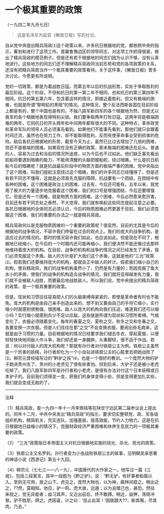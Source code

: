 # 一个极其重要的政策  
（一九四二年九月七日）  
  
> 这是毛泽东为延安《解放日报》写的社论。   
  

自从党中央提出精兵简政⑴这个政策以来，许多抗日根据地的党，都依照中央的指示，筹划和进行了这项工作。晋冀鲁豫边区的领导同志，对这项工作抓得很紧，做出了精兵简政的模范例子。但是还有若干根据地的同志们因为认识不够，没有认真地进行。这些地方的同志们还不理解精兵简政同当前形势和党的各项政策的关系，还没有把精兵简政当作一个极其重要的政策看待。关于这件事，《解放日报》曾多次讨论，今愿更有所说明。   

党的一切政策，都是为着战胜日寇。而第五年以后的抗战形势，实处于争取胜利的最后阶段。这个阶段，不但和抗日的第一第二年不相同，也和抗日的第三第四年不相同。抗日的第五第六年，包含着这样的情况，即接近着胜利，但又有极端的困难，也就是所谓“黎明前的黑暗”的情况。这种情况，整个反法西斯各国在目前阶段上都是有的，整个中国也是有的，不独八路军新四军的各个根据地为然，但是尤以我军的各个根据地表现得特别尖锐。我们要争取两年打败日寇。这两年将是极端困难的两年，它同抗日的开头两年和中间两年都有很大的不同。这种特点，革命政党和革命军队的领导人员必须事先看到。如果他们不能事先看到，那他们就只会跟着时间迁流，虽然也在努力工作，却不能取得胜利，反而有使革命事业受到损害的危险。敌后各抗日根据地的形势，截至今天为止，虽然已比过去增加了几倍的困难，但还不是极端的困难。如果现在没有正确的政策，那末极端的困难还在后头。普通的人，容易为过去和当前的情况所迷惑，以为今后也不过如此。他们缺乏事先看出航船将要遇到暗礁的能力，不能用清醒的头脑把握船舵，绕过暗礁。什么是抗日航船今后的暗礁呢？就是抗战最后阶段中的物质方面的极端严重的困难。党中央指出了这个困难，叫我们提起注意绕过这个暗礁。我们的许多同志已经懂得了，但是还有若干同志不懂得，这就是必须首先克服的障碍。抗战要有一个团结，在团结中有各种的困难。这个困难是政治上的困难，过去有，今后还可能有。五年以来，我党用了极大的力量逐步地克服着这个困难，我们的口号是增强团结，今后还要增强它。但是还有一个困难，就是物质方面的困难。这个困难，今后必然愈来愈厉害。目前还有若干同志处之泰然，不大觉得，我们就有唤起这些同志提起注意之必要。各抗日根据地的全体同志必须认识，今后的物质困难必然更甚于目前，我们必须克服这个困难，我们的重要的办法之一就是精兵简政。   

精兵简政何以是克服物质困难的一个重要的政策呢？很显然，目前的尤其是今后的根据地的战争情况，不容许我们停留在过去的观点上。我们的庞大的战争机构，是适应过去的情况的。那时的情况容许我们如此，也应该如此。但是现在不同了，根据地已经缩小，在今后的一个时期内还可能再缩小，我们便决然不能还像过去那样地维持着庞大的机构。在目前，战争的机构和战争的情况之间已经发生了矛盾，我们必须克服这个矛盾。敌人的方针是扩大我们这个矛盾，这就是他的“三光”政策⑵。假若我们还要维持庞大的机构，那就会正中敌人的奸计。假若我们缩小自己的机构，使兵精政简，我们的战争机构虽然小了，仍然是有力量的；而因克服了鱼大水小的矛盾，使我们的战争的机构适合战争的情况，我们就将显得越发有力量，我们就不会被敌人战胜，而要最后地战胜敌人。所以我们说，党中央提出的精兵简政的政策，是一个极其重要的政策。   

但是，现状和习惯往往容易把人们的头脑束缚得紧紧的，即使是革命者有时也不能免。庞大的机构是由自己亲手创造出来的，想不到又要由自己的手将它缩小，实行缩小时就感到很勉强，很困难。敌人以庞大的机构向我们压迫，难道我们还可以缩小吗？实行缩小就感到兵少不足以应敌。这些就是所谓为现状和习惯所束缚。气候变化了，衣服必须随着变化。每年的春夏之交，夏秋之交，秋冬之交和冬春之交，各要变换一次衣服。但是人们往往在那“之交”不会变换衣服，要闹出些毛病来，这就是由于习惯的力量。目前根据地的情况已经要求我们褪去冬衣，穿起夏服，以便轻轻快快地同敌人作斗争，我们却还是一身臃肿，头重脚轻，很不适于作战。若说：何以对付敌人的庞大机构呢？那就有孙行者对付铁扇公主为例。铁扇公主虽然是一个厉害的妖精，孙行者却化为一个小虫钻进铁扇公主的心脏里去把她战败了⑶。柳宗元曾经描写过的“黔驴之技”⑷，也是一个很好的教训。一个庞然大物的驴子跑进贵州去了，贵州的小老虎见了很有些害怕。但到后来，大驴子还是被小老虎吃掉了。我们八路军新四军是孙行者和小老虎，是很有办法对付这个日本妖精或日本驴子的。目前我们须得变一变，把我们的身体变得小些，但是变得更加扎实些，我们就会变成无敌的了。   
  
  
------------------  

注释   

〔1〕精兵简政，是一九四一年十一月李鼎铭等在陕甘宁边区第二届参议会上提出的。同年十二月，中共中央发出“精兵简政”的指示，要求切实整顿党、政、军各级组织机构，精简机关，充实连队，加强基层，提高效能，节约人力物力。这是在抗日根据地日益缩小的情况下，克服财政经济严重困难和休养生息民力的一项极其重要的政策。   

〔2〕 “三光”政策指日本帝国主义对抗日根据地实施的烧光、杀光、抢光的政策。   

〔3〕铁扇公主又名罗刹。孙行者变为小虫战败铁扇公主的故事，见明朝吴承恩著的神话小说《西游记》第五十九回。   

〔4〕柳宗元（七七三——八一九），中国唐代的大作家之一。他写过一篇《三戒》，包括三段寓言，其中一段题为《黔之驴》，说：“黔无驴，有好事者船载以入。至则无可用，放之山下。虎见之，庞然大物也，以为神，蔽林间窥之。稍出近之，??然，莫相知。他日，驴一鸣，虎大骇，远遁；以为且噬己也，甚恐。然往来视之，觉无异能者；益习其声，又近出前后，终不敢搏。稍近，益狎，荡倚冲冒。驴不胜怒，蹄之。虎因喜，计之曰：‘技止此耳！’因跳踉大??，断其喉，尽其肉，乃去。”   
